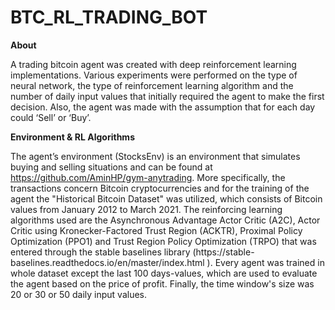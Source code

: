 # BTC_RL_TRADING_BOT

**About**

A trading bitcoin agent was created with deep reinforcement learning implementations. Various experiments were performed on the type of neural network, the type of reinforcement
learning algorithm and the number of daily input values that initially required the agent to make the first decision. Also, the agent was made with the assumption that for each 
day could ‘Sell’ or ‘Buy’. 

**Environment & RL Algorithms**

The agent’s environment (StocksEnv) is an environment that simulates buying and selling situations and can be found at https://github.com/AminHP/gym-anytrading. More specifically, 
the transactions concern Bitcoin cryptocurrencies and for the training of the agent the "Historical Bitcoin Dataset" was utilized, which consists of Bitcoin values from January 
2012 to March 2021. The reinforcing learning algorithms used are the Asynchronous Advantage Actor Critic (A2C), Actor Critic using Kronecker-Factored Trust Region (ACKTR), 
Proximal Policy  Optimization  (PPO1) and Trust Region Policy Optimization (TRPO) that was entered through the stable baselines library (https://stable-
baselines.readthedocs.io/en/master/index.html ). Every  agent was trained in whole dataset  except the last 100 days-values, which are used to evaluate the agent based on the 
price of profit. Finally, the time window's size was 20 or 30 or 50 daily input values.

